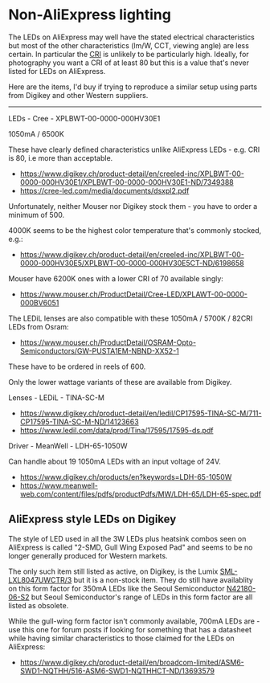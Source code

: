 Non-AliExpress lighting
=======================

The LEDs on AliExpress may well have the stated electrical characteristics but most of the other characteristics (lm/W, CCT, viewing angle) are less certain. In particular the [CRI](https://insights.regencylighting.com/how-to-choose-color-rendering-index-cri-a-practical-guide) is unlikely to be particularly high. Ideally, for photography you want a CRI of at least 80 but this is a value that's never listed for LEDs on AliExpress.

Here are the items, I'd buy if trying to reproduce a similar setup using parts from Digikey and other Western suppliers.

---

LEDs - Cree - XPLBWT-00-0000-000HV30E1

1050mA / 6500K

These have clearly defined characteristics unlike AliExpress LEDs - e.g. CRI is 80, i.e more than acceptable.

* <https://www.digikey.ch/product-detail/en/creeled-inc/XPLBWT-00-0000-000HV30E1/XPLBWT-00-0000-000HV30E1-ND/7349388>
* <https://cree-led.com/media/documents/dsxpl2.pdf>

Unfortunately, neither Mouser nor Digikey stock them - you have to order a minimum of 500.

4000K seems to be the highest color temperature that's commonly stocked, e.g.:

* <https://www.digikey.ch/product-detail/en/creeled-inc/XPLBWT-00-0000-000HV30E5/XPLBWT-00-0000-000HV30E5CT-ND/6198658>

Mouser have 6200K ones with a lower CRI of 70 available singly:

* <https://www.mouser.ch/ProductDetail/Cree-LED/XPLAWT-00-0000-000BV6051>

The LEDiL lenses are also compatible with these 1050mA / 5700K / 82CRI LEDs from Osram:

* <https://www.mouser.ch/ProductDetail/OSRAM-Opto-Semiconductors/GW-PUSTA1EM-NBND-XX52-1>

These have to be ordered in reels of 600.

Only the lower wattage variants of these are available from Digikey.

Lenses - LEDiL - TINA-SC-M

* <https://www.digikey.ch/product-detail/en/ledil/CP17595-TINA-SC-M/711-CP17595-TINA-SC-M-ND/14123663>
* <https://www.ledil.com/data/prod/Tina/17595/17595-ds.pdf>

Driver - MeanWell - LDH-65-1050W

Can handle about 19 1050mA LEDs with an input voltage of 24V.

* <https://www.digikey.ch/products/en?keywords=LDH-65-1050W>
* <https://www.meanwell-web.com/content/files/pdfs/productPdfs/MW/LDH-65/LDH-65-spec.pdf>

AliExpress style LEDs on Digikey
--------------------------------

The style of LED used in all the 3W LEDs plus heatsink combos seen on AliExpress is called "2-SMD, Gull Wing Exposed Pad" and seems to be no longer generally produced for Western markets.

The only such item still listed as active, on Digikey, is the Lumix [SML-LXL8047UWCTR/3](https://www.digikey.ch/product-detail/en/lumex-opto-components-inc/SML-LXL8047UWCTR-3/67-2113-2-ND/2346571) but it is a non-stock item. They do still have availablity on this form factor for 350mA LEDs like the Seoul Semiconductor [N42180-06-S2](https://www.digikey.ch/product-detail/en/seoul-semiconductor-inc/N42180-06-S2/N42180-06-S2TR-ND/2504440) but Seoul Semiconductor's range of LEDs in this form factor are all listed as obsolete.

While the gull-wing form factor isn't commonly available, 700mA LEDs are - use this one for forum posts if looking for something that has a datasheet while having similar characteristics to those claimed for the LEDs on AliExpress:

* <https://www.digikey.ch/product-detail/en/broadcom-limited/ASM6-SWD1-NQTHH/516-ASM6-SWD1-NQTHHCT-ND/13693579>
